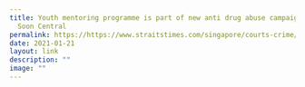 ```yaml
---
title: Youth mentoring programme is part of new anti drug abuse campaign in Nee
  Soon Central
permalink: https://https://www.straitstimes.com/singapore/courts-crime/youth-mentoring-programme-is-part-of-new-anti-drug-abuse-campaign-in-nee-soon/
date: 2021-01-21
layout: link
description: ""
image: ""
---
```

